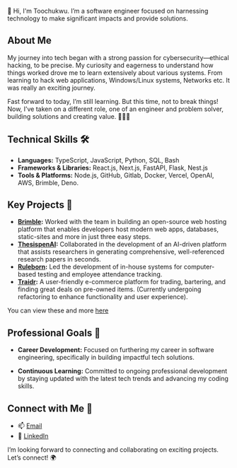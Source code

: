 👋 Hi, I'm Toochukwu. I’m a software engineer focused on harnessing technology to make significant impacts and provide solutions.

## About Me
My journey into tech began with a strong passion for cybersecurity—ethical hacking, to be precise. My curiosity and eagerness to understand how things worked drove me to learn extensively about various systems. From learning to hack web applications, Windows/Linux systems, Networks etc. It was really an exciting journey.

Fast forward to today, I’m still learning. But this time, not to break things! Now, I’ve taken on a different role, one of an engineer and problem solver, building solutions and creating value. 👷🏾‍♂️

## Technical Skills 🛠️
- **Languages:** TypeScript, JavaScript, Python, SQL, Bash
- **Frameworks & Libraries:** React.js, Next.js, FastAPI, Flask, Nest.js
- **Tools & Platforms:** Node.js, GitHub, Gitlab, Docker, Vercel, OpenAI, AWS, Brimble, Deno.


## Key Projects 🧩
- **[Brimble](https://github.com/brimblehq):** Worked with the team in building an open-source web hosting platform that enables developers host modern web apps, databases, static-sites and more in just three easy steps.
- **[ThesispenAI](https://github.com/ThesispenAI):** Collaborated in the development of an AI-driven platform that assists researchers in generating comprehensive, well-referenced research papers in seconds.
- **[Ruleborn](https://rulebornintegrated.com/):** Led the development of in-house systems for computer-based testing and employee attendance tracking.
- **[Traidr](https://traidr-frontend.vercel.app/):** A user-friendly e-commerce platform for trading, bartering, and finding great deals on pre-owned items. (Currently undergoing refactoring to enhance functionality and user experience).

You can view these and more [here](https://tochi.brimble.app)

## Professional Goals 🚀
- **Career Development:** Focused on furthering my career in software engineering, specifically in building impactful tech solutions.
  
- **Continuous Learning:** Committed to ongoing professional development by staying updated with the latest tech trends and advancing my coding skills.

## Connect with Me 🤝
- 📫 [Email](mailto:chukwu.toochukwu@lmu.edu.ng)
- 🔗 [LinkedIn](https://www.linkedin.com/in/toochukwu-chukwu)

I’m looking forward to connecting and collaborating on exciting projects. Let’s connect! 🌍

